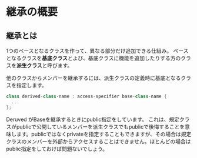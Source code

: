 # 継承の概要

## 継承とは
1つのベースとなるクラスを作って、異なる部分だけ追加できる仕組み。
ベースとなるクラスを**基底クラス**とよび、基底クラスに機能を追加したりする方のクラスを**派生クラス**と呼びます。

他のクラスからメンバーを継承するには、派生クラスの定義時に基底となるクラスを指定します。
```C++
class derived-class-name : access-specifier base-class-name {
  ...
};
```

Deruved がBaseを継承するときにpublic指定をしています。
これは、規定クラスがpublicで公開しているメンバーを派生クラスでもpublicで後悔することを意味します。publicではなくprivateを指定することもできますが、その場合は規定クラスのメンバーを外部からアクセスすることはできません。ほとんどの場合はpublic指定をしておけば問題ないでしょう。

